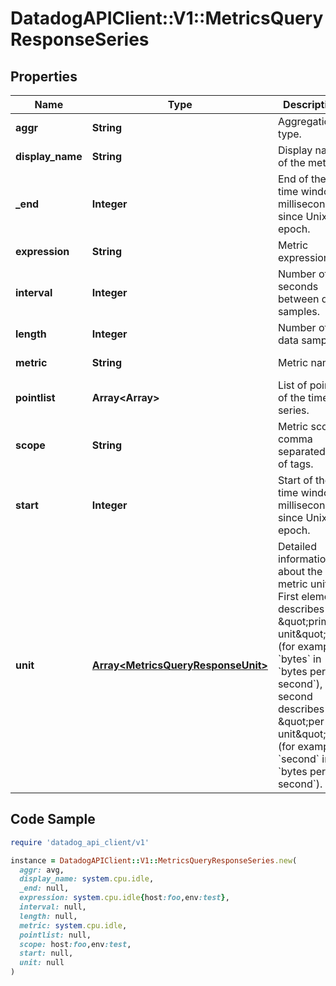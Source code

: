 # DatadogAPIClient::V1::MetricsQueryResponseSeries

## Properties

| Name | Type | Description | Notes |
| ---- | ---- | ----------- | ----- |
| **aggr** | **String** | Aggregation type. | [optional][readonly] |
| **display_name** | **String** | Display name of the metric. | [optional][readonly] |
| **_end** | **Integer** | End of the time window, milliseconds since Unix epoch. | [optional][readonly] |
| **expression** | **String** | Metric expression. | [optional][readonly] |
| **interval** | **Integer** | Number of seconds between data samples. | [optional][readonly] |
| **length** | **Integer** | Number of data samples. | [optional][readonly] |
| **metric** | **String** | Metric name. | [optional][readonly] |
| **pointlist** | **Array&lt;Array&gt;** | List of points of the time series. | [optional][readonly] |
| **scope** | **String** | Metric scope, comma separated list of tags. | [optional][readonly] |
| **start** | **Integer** | Start of the time window, milliseconds since Unix epoch. | [optional][readonly] |
| **unit** | [**Array&lt;MetricsQueryResponseUnit&gt;**](MetricsQueryResponseUnit.md) | Detailed information about the metric unit. First element describes the \&quot;primary unit\&quot; (for example, &#x60;bytes&#x60; in &#x60;bytes per second&#x60;), second describes the \&quot;per unit\&quot; (for example, &#x60;second&#x60; in &#x60;bytes per second&#x60;). | [optional][readonly] |

## Code Sample

```ruby
require 'datadog_api_client/v1'

instance = DatadogAPIClient::V1::MetricsQueryResponseSeries.new(
  aggr: avg,
  display_name: system.cpu.idle,
  _end: null,
  expression: system.cpu.idle{host:foo,env:test},
  interval: null,
  length: null,
  metric: system.cpu.idle,
  pointlist: null,
  scope: host:foo,env:test,
  start: null,
  unit: null
)
```

